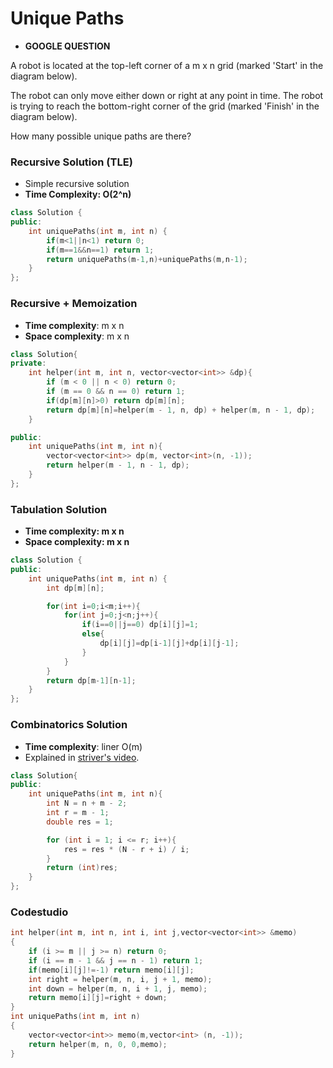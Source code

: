 # Unique Paths

-   **GOOGLE QUESTION**

A robot is located at the top-left corner of a m x n grid (marked 'Start' in the diagram below).

The robot can only move either down or right at any point in time. The robot is trying to reach the bottom-right corner of the grid (marked 'Finish' in the diagram below).

How many possible unique paths are there?

### Recursive Solution (TLE)

-   Simple recursive solution
-   **Time Complexity: O(2^n)**

```cpp
class Solution {
public:
    int uniquePaths(int m, int n) {
        if(m<1||n<1) return 0;
        if(m==1&&n==1) return 1;
        return uniquePaths(m-1,n)+uniquePaths(m,n-1);
    }
};
```

### Recursive + Memoization

-   **Time complexity**: m x n
-   **Space complexity**: m x n

```cpp
class Solution{
private:
    int helper(int m, int n, vector<vector<int>> &dp){
        if (m < 0 || n < 0) return 0;
        if (m == 0 && n == 0) return 1;
        if(dp[m][n]>0) return dp[m][n];
        return dp[m][n]=helper(m - 1, n, dp) + helper(m, n - 1, dp);
    }

public:
    int uniquePaths(int m, int n){
        vector<vector<int>> dp(m, vector<int>(n, -1));
        return helper(m - 1, n - 1, dp);
    }
};
```

### Tabulation Solution

-   **Time complexity: m x n**
-   **Space complexity: m x n**

```cpp
class Solution {
public:
    int uniquePaths(int m, int n) {
        int dp[m][n];

        for(int i=0;i<m;i++){
            for(int j=0;j<n;j++){
                if(i==0||j==0) dp[i][j]=1;
                else{
                    dp[i][j]=dp[i-1][j]+dp[i][j-1];
                }
            }
        }
        return dp[m-1][n-1];
    }
};
```

### Combinatorics Solution

-   **Time complexity**: liner O(m)
-   Explained in [striver's video](https://www.youtube.com/watch?v=t_f0nwwdg5o&t=23s).

```cpp
class Solution{
public:
    int uniquePaths(int m, int n){
        int N = n + m - 2;
        int r = m - 1;
        double res = 1;

        for (int i = 1; i <= r; i++){
            res = res * (N - r + i) / i;
        }
        return (int)res;
    }
};
```

### Codestudio

```cpp
int helper(int m, int n, int i, int j,vector<vector<int>> &memo)
{
    if (i >= m || j >= n) return 0;
    if (i == m - 1 && j == n - 1) return 1;
    if(memo[i][j]!=-1) return memo[i][j];
    int right = helper(m, n, i, j + 1, memo);
    int down = helper(m, n, i + 1, j, memo);
    return memo[i][j]=right + down;
}
int uniquePaths(int m, int n)
{
    vector<vector<int>> memo(m,vector<int> (n, -1));
    return helper(m, n, 0, 0,memo);
}
```
